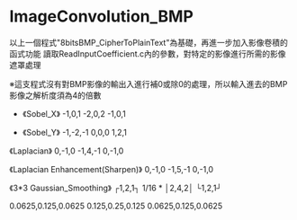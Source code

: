 # ImageConvolution_BMP

以上一個程式"8bitsBMP_CipherToPlainText"為基礎，再進一步加入影像卷積的函式功能
讀取ReadInputCoefficient.c內的參數，對特定的影像進行所需的影像遮罩處理


※這支程式沒有對BMP影像的輸出入進行補0或除0的處理，所以輸入進去的BMP影像之解析度須為4的倍數

- 《Sobel_X》
  -1,0,1
  -2,0,2
  -1,0,1

- 《Sobel_Y》
  -1,-2,-1
  0,0,0
  1,2,1

《Laplacian》
0,-1,0
-1,4,-1
0,-1,0

《Laplacian Enhancement(Sharpen)》
0,-1,0
-1,5,-1
0,-1,0

《3*3 Gaussian_Smoothing》
	┌1,2,1┐
1/16 *	│2,4,2│
	└1,2,1┘

0.0625,0.125,0.0625
0.125,0.25,0.125
0.0625,0.125,0.0625

